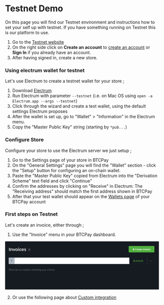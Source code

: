 # Testnet Demo

On this page you will find our Testnet environment and instructions how to set your self up with testnet.
If you have something running on Testnet this is our platform to use.

1. Go to the [Testnet website](https://testnet.demo.btcpayserver.org/)
2. On the right side click on **Create an account** to [create an account](https://testnet.demo.btcpayserver.org/register) or **Sign In** if you already have an account.
3. After having signed in, create a new store.

### Using electrum wallet for testnet

Let's use Electrum to create a testnet wallet for your store ;

1. Download [Electrum](https://electrum.org)
2. Run Electrum with parameter `--testnet` (i.e. on Mac OS using `open -a Electrum.app --args --testnet`)
3. Click through the wizard and create a test wallet, using the default settings Electrum proposes
4. After the wallet is set up, go to "Wallet" > "Information" in the Electrum menu.
5. Copy the "Master Public Key" string (starting by `*pub...`)

### Configure Store

Configure your store to use the Electrum server we just setup ;

1. Go to the Settings page of your store in BTCPay
2. On the "General Settings" page you will find the "Wallet" section - click the "Setup" button for configuring an on-chain wallet.
3. Paste the "Master Public Key" copied from Electrum into the "Derivation Scheme" text field and click "Continue"
4. Confirm the addresses by clicking on "Receive" in Electrum: The "Receiving address" should match the first address shown in BTCPay
5. After that your test wallet should appear on the [Wallets page](https://testnet.demo.btcpayserver.org/wallets) of your BTCPay account

### First steps on Testnet

Let's create an invoice, either through ;

1. Use the "Invoice" menu in your BTCPay dashboard.

![BTCPay server invoice menu](../img/create-invoice.jpg)

2. Or use the following page about [Custom integration](./CustomIntegration.md)
